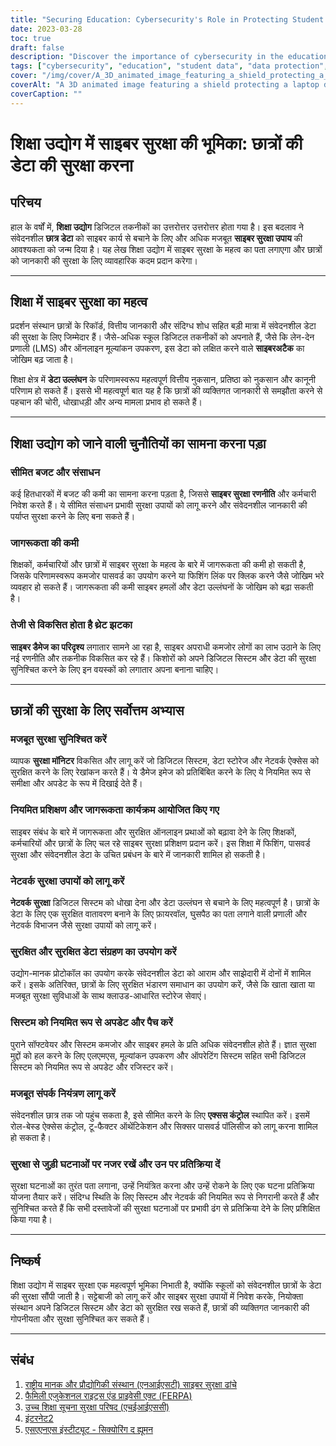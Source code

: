 ```yaml
---
title: "Securing Education: Cybersecurity's Role in Protecting Student Data"
date: 2023-03-28
toc: true
draft: false
description: "Discover the importance of cybersecurity in the education industry and learn how to protect sensitive student data."
tags: ["cybersecurity", "education", "student data", "data protection", "privacy", "FERPA", "NIST", "HEISC", "Internet2", "SANS Institute", "security policies", "phishing", "awareness training", "risk assessment", "multi-factor authentication", "encryption", "incident response", "network security", "secure access", "firewalls"]
cover: "/img/cover/A_3D_animated_image_featuring_a_shield_protecting_a_laptop.png"
coverAlt: "A 3D animated image featuring a shield protecting a laptop displaying a graduation cap, symbolizing the protection of student data in the education industry."
coverCaption: ""
---
```


 # शिक्षा उद्योग में साइबर सुरक्षा की भूमिका: छात्रों की डेटा की सुरक्षा करना  ## परिचय  हाल के वर्षों में, **शिक्षा उद्योग** डिजिटल तकनीकों का उत्तरोत्तर उत्तरोत्तर होता गया है। इस बदलाव ने संवेदनशील **छात्र डेटा** को साइबर कार्य से बचाने के लिए और अधिक मजबूत **साइबर सुरक्षा उपाय** की आवश्यकता को जन्म दिया है। यह लेख शिक्षा उद्योग में साइबर सुरक्षा के महत्व का पता लगाएगा और छात्रों को जानकारी की सुरक्षा के लिए व्यावहारिक कदम प्रदान करेगा।  ______  ## शिक्षा में साइबर सुरक्षा का महत्व  प्रदर्शन संस्थान छात्रों के रिकॉर्ड, वित्तीय जानकारी और संदिग्ध शोध सहित बड़ी मात्रा में संवेदनशील डेटा की सुरक्षा के लिए जिम्मेदार हैं। जैसे-अधिक स्कूल डिजिटल तकनीकों को अपनाते हैं, जैसे कि लेन-देन प्रणाली (LMS) और ऑनलाइन मूल्यांकन उपकरण, इस डेटा को लक्षित करने वाले **साइबरअटैक** का जोखिम बढ़ जाता है।  शिक्षा क्षेत्र में **डेटा उल्लंघन** के परिणामस्वरूप महत्वपूर्ण वित्तीय नुकसान, प्रतिष्ठा को नुकसान और कानूनी परिणाम हो सकते हैं। इससे भी महत्वपूर्ण बात यह है कि छात्रों की व्यक्तिगत जानकारी से समझौता करने से पहचान की चोरी, धोखाधड़ी और अन्य मामला प्रभाव हो सकते हैं।  ______  ## शिक्षा उद्योग को जाने वाली चुनौतियों का सामना करना पड़ा  ### सीमित बजट और संसाधन  कई हितधारकों में बजट की कमी का सामना करना पड़ता है, जिससे **साइबर सुरक्षा रणनीति** और कर्मचारी निवेश करते हैं। ये सीमित संसाधन प्रभावी सुरक्षा उपायों को लागू करने और संवेदनशील जानकारी की पर्याप्त सुरक्षा करने के लिए बना सकते हैं।  ### जागरूकता की कमी  शिक्षकों, कर्मचारियों और छात्रों में साइबर सुरक्षा के महत्व के बारे में जागरूकता की कमी हो सकती है, जिसके परिणामस्वरूप कमजोर पासवर्ड का उपयोग करने या फिशिंग लिंक पर क्लिक करने जैसे जोखिम भरे व्यवहार हो सकते हैं। जागरूकता की कमी साइबर हमलों और डेटा उल्लंघनों के जोखिम को बढ़ा सकती है।  ### तेजी से विकसित होता है थ्रेट झटका  **साइबर डैमेज का परिदृश्य** लगातार सामने आ रहा है, साइबर अपराधी कमजोर लोगों का लाभ उठाने के लिए नई रणनीति और तकनीक विकसित कर रहे हैं। किशोरों को अपने डिजिटल सिस्टम और डेटा की सुरक्षा सुनिश्चित करने के लिए इन वयस्कों को लगातार अपना बनाना चाहिए।  ______  ## छात्रों की सुरक्षा के लिए सर्वोत्तम अभ्यास  ### मजबूत सुरक्षा सुनिश्चित करें  व्यापक **सुरक्षा मॉनिटर** विकसित और लागू करें जो डिजिटल सिस्टम, डेटा स्टोरेज और नेटवर्क ऐक्सेस को सुरक्षित करने के लिए रेखांकन करते हैं। ये डैमेज इमेज को प्रतिबिंबित करने के लिए ये नियमित रूप से समीक्षा और अपडेट के रूप में दिखाई देते हैं।  ### नियमित प्रशिक्षण और जागरूकता कार्यक्रम आयोजित किए गए  साइबर संबंध के बारे में जागरूकता और सुरक्षित ऑनलाइन प्रथाओं को बढ़ावा देने के लिए शिक्षकों, कर्मचारियों और छात्रों के लिए चल रहे साइबर सुरक्षा प्रशिक्षण प्रदान करें। इस शिक्षा में फिशिंग, पासवर्ड सुरक्षा और संवेदनशील डेटा के उचित प्रबंधन के बारे में जानकारी शामिल हो सकती है।  ### नेटवर्क सुरक्षा उपायों को लागू करें  **नेटवर्क सुरक्षा** डिजिटल सिस्टम को धोखा देना और डेटा उल्लंघन से बचाने के लिए महत्वपूर्ण है। छात्रों के डेटा के लिए एक सुरक्षित वातावरण बनाने के लिए फ़ायरवॉल, घुसपैठ का पता लगाने वाली प्रणाली और नेटवर्क विभाजन जैसे सुरक्षा उपायों को लागू करें।  ### सुरक्षित और सुरक्षित डेटा संग्रहण का उपयोग करें  उद्योग-मानक प्रोटोकॉल का उपयोग करके संवेदनशील डेटा को आराम और साझेदारी में दोनों में शामिल करें। इसके अतिरिक्त, छात्रों के लिए सुरक्षित भंडारण समाधान का उपयोग करें, जैसे कि खाता खाता या मजबूत सुरक्षा सुविधाओं के साथ क्लाउड-आधारित स्टोरेज सेवाएं।  ### सिस्टम को नियमित रूप से अपडेट और पैच करें  पुराने सॉफ्टवेयर और सिस्टम कमजोर और साइबर हमले के प्रति अधिक संवेदनशील होते हैं। ज्ञात सुरक्षा मुद्दों को हल करने के लिए एलएमएस, मूल्यांकन उपकरण और ऑपरेटिंग सिस्टम सहित सभी डिजिटल सिस्टम को नियमित रूप से अपडेट और रजिस्टर करें।  ### मजबूत संपर्क नियंत्रण लागू करें  संवेदनशील छात्र तक जो पहुंच सकता है, इसे सीमित करने के लिए **एक्सस कंट्रोल** स्थापित करें। इसमें रोल-बेस्ड ऐक्सेस कंट्रोल, टू-फैक्टर ऑथेंटिकेशन और सिक्सर पासवर्ड पॉलिसीज को लागू करना शामिल हो सकता है।  ### सुरक्षा से जुड़ी घटनाओं पर नजर रखें और उन पर प्रतिक्रिया दें  सुरक्षा घटनाओं का तुरंत पता लगाना, उन्हें नियंत्रित करना और उन्हें रोकने के लिए एक घटना प्रतिक्रिया योजना तैयार करें। संदिग्ध स्थिति के लिए सिस्टम और नेटवर्क की नियमित रूप से निगरानी करते हैं और सुनिश्चित करते हैं कि सभी दस्तावेजों की सुरक्षा घटनाओं पर प्रभावी ढंग से प्रतिक्रिया देने के लिए प्रशिक्षित किया गया है।  ______  ## निष्कर्ष  शिक्षा उद्योग में साइबर सुरक्षा एक महत्वपूर्ण भूमिका निभाती है, क्योंकि स्कूलों को संवेदनशील छात्रों के डेटा की सुरक्षा सौंपी जाती है। सट्टेबाजी को लागू करें और साइबर सुरक्षा उपायों में निवेश करके, नियोक्ता संस्थान अपने डिजिटल सिस्टम और डेटा को सुरक्षित रख सकते हैं, छात्रों की व्यक्तिगत जानकारी की गोपनीयता और सुरक्षा सुनिश्चित कर सकते हैं।  ______  ## संबंध  1. [राष्ट्रीय मानक और प्रौद्योगिकी संस्थान (एनआईएसटी) साइबर सुरक्षा ढांचे](https://www.nist.gov/cyberframework) 2. [फैमिली एजुकेशनल राइट्स एंड प्राइवेसी एक्ट (FERPA)](https://www2.ed.gov/policy/gen/guid/fpco/ferpa/index.html) 3. [उच्च शिक्षा सूचना सुरक्षा परिषद (एचईआईएससी)](https://www.educause.edu/focus-areas-and-initiatives/policy-and-security/cybersecurity-program) 4. [इंटरनेट2](https://www.internet2.edu/) 5. [एसएएनएस इंस्टीट्यूट - सिक्योरिंग द ह्यूमन](https://www.sans.org/security-awareness-training) 